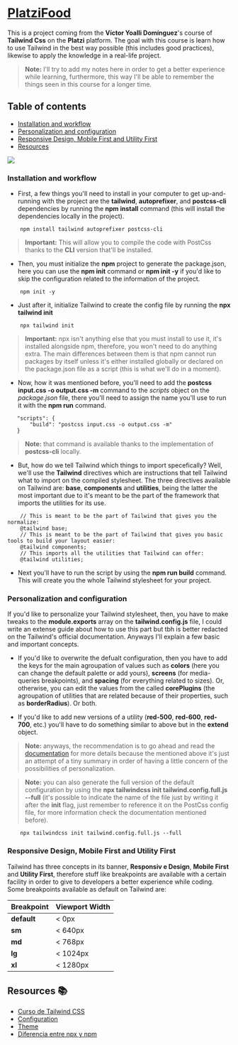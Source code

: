 # [**PlatziFood**]()
This is a project coming from the **Víctor Yoalli Domínguez**'s course of **Tailwind Css** on the **Platzi** platform. The goal with this course is learn how to use Tailwind in the best way possible (this includes good practices), likewise to apply the knowledge in a real-life project.

> **Note:** I'll try to add my notes here in order to get a better experience while learning, furthermore, this way I'll be able to remember the things seen in this course for a longer time.

## **Table of contents**
- [Installation and workflow](#installation-and-workflow)
- [Personalization and configuration](#personalization-and-configuration) 
- [Responsive Design, Mobile First and Utility First](#responsive-design-mobile-first-and-utility-first)
- [Resources](#resources)

![](https://static.platzi.com/media/courses/Opengraph-tailwind-css_2.png)

### **Installation and workflow**
* First, a few things you'll need to install in your computer to get up-and-running with the project are the **tailwind**, **autoprefixer**, and **postcss-cli** dependencies by running the **npm install** command (this will install the dependencies locally in the project).

```
    npm install tailwind autoprefixer postcss-cli
```

> **Important:** This will allow you to compile the code with PostCss thanks to the **CLI** version that'll be installed.

* Then, you must initialize the **npm** project to generate the package.json, here you can use the **npm init** command or **npm init -y** if you'd like to skip the configuration related to the information of the project.

```
    npm init -y
```

* Just after it, initialize Tailwind to create the config file by running the **npx tailwind init**

```
    npx tailwind init
```

> **Important:** npx isn't anything else that you must install to use it, it's installed alongside npm, therefore, you won't need to do anything extra. The main differences between them is that npm cannot run packages by itself unless it's either installed globally or declared on the package.json file as a script (this is what we'll do in a moment).

* Now, how it was mentioned before, you'll need to add the  **postcss input.css -o output.css -m** command to the *scripts* object on the *package.json* file, there you'll need to assign the name you'll use to run it with the **npm run** command.

```
   "scripts": {
       "build": "postcss input.css -o output.css -m" 
   } 
```

> **Note:** that command is available thanks to the implementation of **postcss-cli** locally.

* But, how do we tell Tailwind which things to import specefically? Well, we'll use the **Tailwind** directives which are instructions that tell Tailwind what to import on the compiled stylesheet. The three directives available on Tailwind are: **base**, **components** and **utilities**, being the latter the most important due to it's meant to be the part of the framework that imports the utilities for its use.

```
    // This is meant to be the part of Tailwind that gives you the normalize:
    @tailwind base;
    // This is meant to be the part of Tailwind that gives you basic tools to build your layout easier:
    @tailwind components; 
    // This imports all the utilities that Tailwind can offer:
    @tailwind utilities; 
```

- Next you'll have to run the script by using the **npm run build** command. This will create you the whole Tailwind stylesheet for your project.

### **Personalization and configuration**
If you'd like to personalize your Tailwind stylesheet, then, you have to make tweaks to the **module.exports** array on the **tailwind.config.js** file, I could write an extense guide about how to use this part but tbh is better redacted on the Tailwind's official documentation. Anyways I'll explain a few basic and important concepts.

* If you'd like to overwrite the defualt configuration, then you have to add the keys for the main agroupation of values such as **colors** (here you can change the default palette or add yours), **screens** (for media-queries breakpoints), and **spacing** (for everything related to sizes). Or, otherwise, you can edit the values from the called **corePlugins** (the agroupation of utilities that are related because of their properties, such as **borderRadius**). Or both.

* If you'd like to add new versions of a utility (**red-500**, **red-600**, **red-700**, etc.) you'll have to do something similar to above but in the **extend** object. 

> **Note:** anyways, the recommendation is to go ahead and read the [documentation](https://tailwindcss.com/docs/theme) for more details because the mentioned above it's just an attempt of a tiny summary in order of having a little concern of the possibilities of personalization.

> **Note:** you can also generate the full version of the default configuration by using the **npx tailwindcss init tailwind.config.full.js --full** (it's possible to indicate the name of the file just by writing it after the **init** flag, just remember to reference it on the PostCss config file, for more information check the documentation mentioned before).

```
    npx tailwindcss init tailwind.config.full.js --full
```

### **Responsive Design, Mobile First and Utility First**
Tailwind has three concepts in its banner, **Responsiv  e Design**, **Mobile First** and **Utility First**, therefore stuff like breakpoints are available with a certain facility in order to give to developers a better experience while coding. Some breakpoints available as default on Tailwind are: 

| Breakpoint  | Viewport Width |
| ----------- | -------------- |
| **default** | < 0px          |
| **sm**      | < 640px        |
| **md**      | < 768px        |
| **lg**      | < 1024px       |
| **xl**      | < 1280px       |

## Resources 📚
- [Curso de Tailwind CSS](https://platzi.com/cursos/tailwind-css/)
- [Configuration](https://tailwindcss.com/docs/configuration)
- [Theme](https://tailwindcss.com/docs/theme)
- [Diferencia entre npx y npm](https://www.it-swarm-es.com/es/javascript/diferencia-entre-npx-y-npm/838393291/)
